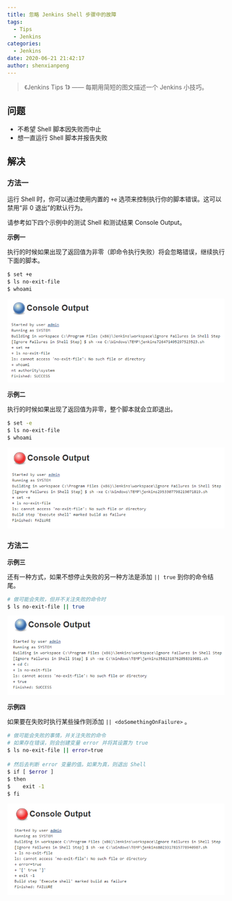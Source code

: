 ```yaml
---
title: 忽略 Jenkins Shell 步骤中的故障
tags:
  - Tips
  - Jenkins
categories:
  - Jenkins
date: 2020-06-21 21:42:17
author: shenxianpeng
---
```


> 《Jenkins Tips 1》 —— 每期用简短的图文描述一个 Jenkins 小技巧。

## 问题

* 不希望 Shell 脚本因失败而中止
* 想一直运行 Shell 脚本并报告失败

<!-- more -->

## 解决

### 方法一

运行 Shell 时，你可以通过使用内置的 `+e` 选项来控制执行你的脚本错误。这可以禁用“非 0 退出”的默认行为。

请参考如下四个示例中的测试 Shell 和测试结果 Console Output。

**示例一**

执行的时候如果出现了返回值为非零（即命令执行失败）将会忽略错误，继续执行下面的脚本。

```bash
$ set +e
$ ls no-exit-file
$ whoami
```
![示例一：测试结果](Jenkins-tips-1/1.png)

**示例二**

执行的时候如果出现了返回值为非零，整个脚本就会立即退出。

```bash
$ set -e
$ ls no-exit-file
$ whoami
```
![示例二：测试结果](Jenkins-tips-1/2.png)

### 方法二

**示例三**

还有一种方式，如果不想停止失败的另一种方法是添加 `|| true` 到你的命令结尾。

```bash
# 做可能会失败，但并不关注失败的命令时
$ ls no-exit-file || true
```

![示例三：测试结果](Jenkins-tips-1/3.png)

**示例四**

如果要在失败时执行某些操作则添加 `|| <doSomethingOnFailure>` 。

```bash
# 做可能会失败的事情，并关注失败的命令
# 如果存在错误，则会创建变量 error 并将其设置为 true
$ ls no-exit-file || error=true

# 然后去判断 error 变量的值。如果为真，则退出 Shell
$ if [ $error ]
$ then 
$    exit -1
$ fi
```
![示例四：测试结果](Jenkins-tips-1/4.png)

